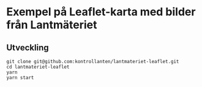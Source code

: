 # Exempel på Leaflet-karta med bilder från Lantmäteriet 

## Utveckling
```
git clone git@github.com:kontrollanten/lantmateriet-leaflet.git
cd lantmateriet-leaflet
yarn
yarn start
```
